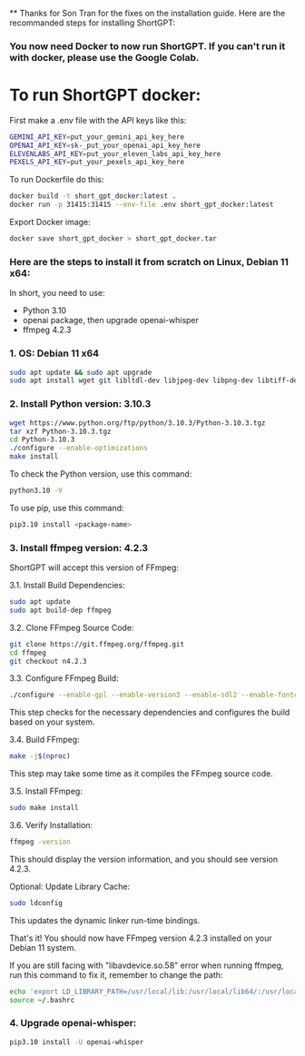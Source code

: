 ** Thanks for Son Tran for the fixes on the installation guide. Here are the recommanded steps for installing ShortGPT:


### You now need Docker to now run ShortGPT. If you can't run it with docker, please use the Google Colab.
# To run ShortGPT docker:


First make a .env file with the API keys like this:

```bash
GEMINI_API_KEY=put_your_gemini_api_key_here
OPENAI_API_KEY=sk-_put_your_openai_api_key_here
ELEVENLABS_API_KEY=put_your_eleven_labs_api_key_here
PEXELS_API_KEY=put_your_pexels_api_key_here
```


To run Dockerfile do this:
```bash
docker build -t short_gpt_docker:latest .
docker run -p 31415:31415 --env-file .env short_gpt_docker:latest
```
Export Docker image:
```bash
docker save short_gpt_docker > short_gpt_docker.tar
```





### Here are the steps to install it from scratch on Linux, Debian 11 x64:

In short, you need to use:
- Python 3.10
- openai package, then upgrade openai-whisper
- ffmpeg 4.2.3

### 1. OS: Debian 11 x64
```bash
sudo apt update && sudo apt upgrade 
sudo apt install wget git libltdl-dev libjpeg-dev libpng-dev libtiff-dev libgif-dev libfreetype6-dev liblcms2-dev libxml2-dev wget build-essential libncursesw5-dev libssl-dev libsqlite3-dev tk-dev libgdbm-dev libc6-dev libbz2-dev libffi-dev zlib1g-dev
```

### 2. Install Python version: 3.10.3
```bash
wget https://www.python.org/ftp/python/3.10.3/Python-3.10.3.tgz 
tar xzf Python-3.10.3.tgz 
cd Python-3.10.3 
./configure --enable-optimizations
make install
```

To check the Python version, use this command:
```bash
python3.10 -V
```
To use pip, use this command:
```bash
pip3.10 install <package-name>
```

### 3. Install ffmpeg version: 4.2.3
ShortGPT will accept this version of FFmpeg:

3.1. Install Build Dependencies:

```bash
sudo apt update
sudo apt build-dep ffmpeg
```

3.2. Clone FFmpeg Source Code:

```bash
git clone https://git.ffmpeg.org/ffmpeg.git
cd ffmpeg
git checkout n4.2.3
```

3.3. Configure FFmpeg Build:

```bash
./configure --enable-gpl --enable-version3 --enable-sdl2 --enable-fontconfig --enable-gnutls --enable-iconv --enable-libass --enable-libdav1d --enable-libbluray --enable-libfreetype --enable-libmp3lame --enable-libopencore-amrnb --enable-libopencore-amrwb --enable-libopenjpeg --enable-libopus --enable-libshine --enable-libsnappy --enable-libsoxr --enable-libtheora --enable-libtwolame --enable-libvpx --enable-libwavpack --enable-libwebp --enable-libx264 --enable-libx265 --enable-libxml2 --enable-lzma --enable-zlib --enable-gmp --enable-libvidstab --enable-libvorbis --enable-libvo-amrwbenc --enable-libmysofa --enable-libspeex --enable-libxvid --enable-libaom --enable-libmfx --enable-avisynth --enable-libopenmpt --enable-shared --disable-static
```

This step checks for the necessary dependencies and configures the build based on your system.

3.4. Build FFmpeg:

```bash
make -j$(nproc)
```

This step may take some time as it compiles the FFmpeg source code.

3.5. Install FFmpeg:

```bash
sudo make install
```

3.6. Verify Installation:

```bash
ffmpeg -version
```

This should display the version information, and you should see version 4.2.3.

Optional: Update Library Cache:

```bash
sudo ldconfig
```

This updates the dynamic linker run-time bindings.

That's it! You should now have FFmpeg version 4.2.3 installed on your Debian 11 system.

If you are still facing with "libavdevice.so.58" error when running ffmpeg, run this command to fix it, remember to change the path:
```bash
echo 'export LD_LIBRARY_PATH=/usr/local/lib:/usr/local/lib64/:/usr/local/lib/x86_64-linux-gnu:$LD_LIBRARY_PATH' >> ~/.bashrc
source ~/.bashrc
```

### 4. Upgrade openai-whisper:
```bash
pip3.10 install -U openai-whisper
```
